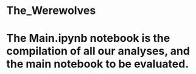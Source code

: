 # The_Werewolves

# The Main.ipynb notebook is the compilation of all our analyses, and the main notebook to be evaluated.
